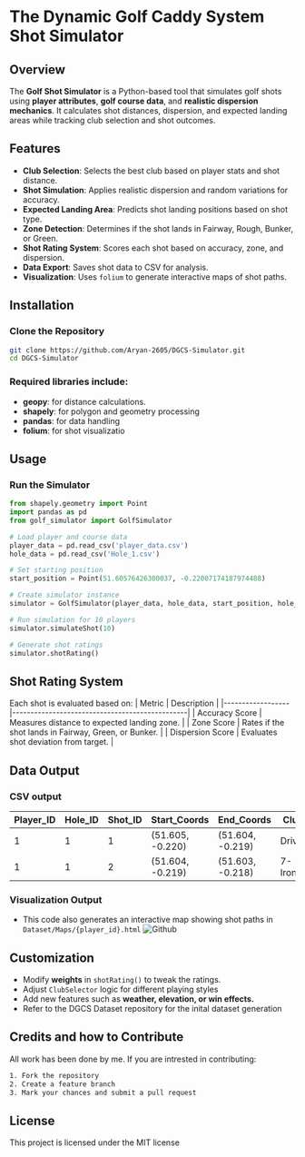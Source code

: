 # The Dynamic Golf Caddy System Shot Simulator 

## Overview  
The **Golf Shot Simulator** is a Python-based tool that simulates golf shots using **player attributes**, **golf course data**, and **realistic dispersion mechanics**. It calculates shot distances, dispersion, and expected landing areas while tracking club selection and shot outcomes.  

## Features  
- **Club Selection**: Selects the best club based on player stats and shot distance.  
- **Shot Simulation**: Applies realistic dispersion and random variations for accuracy.  
- **Expected Landing Area**: Predicts shot landing positions based on shot type.  
- **Zone Detection**: Determines if the shot lands in Fairway, Rough, Bunker, or Green.  
- **Shot Rating System**: Scores each shot based on accuracy, zone, and dispersion.  
- **Data Export**: Saves shot data to CSV for analysis.  
- **Visualization**: Uses `folium` to generate interactive maps of shot paths.  

## Installation  

### Clone the Repository  
```bash
git clone https://github.com/Aryan-2605/DGCS-Simulator.git  
cd DGCS-Simulator
```
### Required libraries include:

- **geopy**: for distance calculations.
-  **shapely**: for polygon and geometry processing
-  **pandas**: for data handling
-  **folium**: for shot visualizatio

## Usage

### Run the Simulator

```python
from shapely.geometry import Point  
import pandas as pd  
from golf_simulator import GolfSimulator  

# Load player and course data  
player_data = pd.read_csv('player_data.csv')  
hole_data = pd.read_csv('Hole_1.csv')  

# Set starting position  
start_position = Point(51.60576426300037, -0.22007174187974488)  

# Create simulator instance  
simulator = GolfSimulator(player_data, hole_data, start_position, hole_id=1)  

# Run simulation for 10 players  
simulator.simulateShot(10)  

# Generate shot ratings  
simulator.shotRating()  
```
## Shot Rating System
Each shot is evaluated based on:
| Metric            | Description                                      |
|------------------|------------------------------------------------|
| Accuracy Score   | Measures distance to expected landing zone.    |
| Zone Score      | Rates if the shot lands in Fairway, Green, or Bunker. |
| Dispersion Score | Evaluates shot deviation from target.          |


## Data Output
### CSV output
| Player_ID | Hole_ID | Shot_ID | Start_Coords       | End_Coords         | Club   | Rating |
|-----------|--------|---------|--------------------|--------------------|--------|--------|
| 1         | 1      | 1       | (51.605, -0.220)  | (51.604, -0.219)  | Driver | 0.85   |
| 1         | 1      | 2       | (51.604, -0.219)  | (51.603, -0.218)  | 7-Iron | 0.92   |

### Visualization Output
- This code also generates an interactive map showing shot paths in
  ```Dataset/Maps/{player_id}.html```
![Github](https://github.com/user-attachments/assets/a469445d-7d5d-4704-b59c-a72a777af986)

## Customization
- Modify **weights** in ```shotRating()``` to tweak the ratings.
- Adjust ```ClubSelector``` logic for different playing styles
- Add new features such as **weather, elevation, or win effects.**
- Refer to the DGCS Dataset repository for the inital dataset generation

## Credits and how to Contribute
All work has been done by me. If you are intrested in contributing:

```bash
1. Fork the repository
2. Create a feature branch
3. Mark your chances and submit a pull request 
```

## License
This project is licensed under the MIT license 
